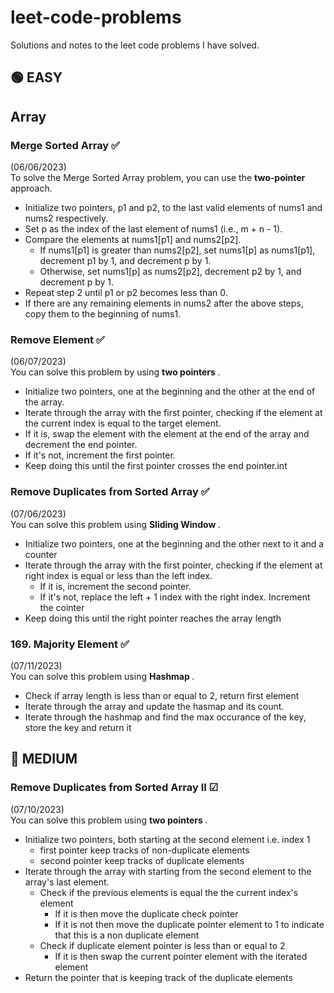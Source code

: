 # leet-code-problems
Solutions and notes to the leet code problems I have solved.

## 🟢 EASY

## Array

### Merge Sorted Array ✅
(06/06/2023) <br/>
To solve the Merge Sorted Array problem, you can use the <strong>two-pointer </strong> approach. 
- Initialize two pointers, p1 and p2, to the last valid elements of nums1 and nums2 respectively.
- Set p as the index of the last element of nums1 (i.e., m + n - 1).
- Compare the elements at nums1[p1] and nums2[p2].
  - If nums1[p1] is greater than nums2[p2], set nums1[p] as nums1[p1], decrement p1 by 1, and decrement p by 1.
  - Otherwise, set nums1[p] as nums2[p2], decrement p2 by 1, and decrement p by 1.
- Repeat step 2 until p1 or p2 becomes less than 0.
- If there are any remaining elements in nums2 after the above steps, copy them to the beginning of nums1.

### Remove Element ✅
(06/07/2023) <br/>
You can solve this problem by using <strong>two pointers </strong>. 
- Initialize two pointers, one at the beginning and the other at the end of the array.
- Iterate through the array with the first pointer, checking if the element at the current index is equal to the target element.
- If it is, swap the element with the element at the end of the array and decrement the end pointer.
- If it's not, increment the first pointer.
- Keep doing this until the first pointer crosses the end pointer.int

### Remove Duplicates from Sorted Array ✅ 
(07/06/2023) <br/>
You can solve this problem using <strong> Sliding Window </strong>.
 - Initialize two pointers, one at the beginning and the other next to it and a counter
- Iterate through the array with the first pointer, checking if the element at right index is equal or less than the left index.
  - If it is, increment the second pointer.
  - If it's not, replace the left + 1 index with the right index. Increment the cointer
- Keep doing this until the right pointer reaches the array length


### 169. Majority Element ✅ 
(07/11/2023) <br/>
You can solve this problem using <strong> Hashmap </strong>.
- Check if array length is less than or equal to 2, return first element
- Iterate through the array and update the hasmap and its count.
- Iterate through the hashmap and find the max occurance of the key, store the key and return it 


## 🔵 MEDIUM

### Remove Duplicates from Sorted Array II ☑
(07/10/2023) <br/>
You can solve this problem using <strong> two pointers </strong>.
 - Initialize two pointers, both starting at the second element i.e. index 1
   - first pointer keep tracks of non-duplicate elements
   - second pointer keep tracks of duplicate elements 
- Iterate through the array with starting from the second element to the array's last element.
  - Check if the previous elements is equal the the current index's element
    - If it is then move the duplicate check pointer
    - If it is not then move the duplicate pointer element to 1 to indicate that this is a non duplicate element
  - Check if duplicate element pointer is less than or equal to 2
    - If it is then swap the current pointer element with the iterated element
- Return the pointer that is keeping track of the duplicate elements   



